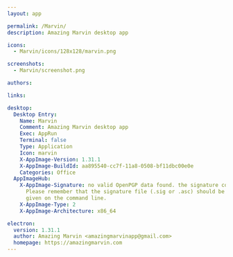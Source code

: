 ```yaml
---
layout: app

permalink: /Marvin/
description: Amazing Marvin desktop app

icons:
  - Marvin/icons/128x128/marvin.png

screenshots:
  - Marvin/screenshot.png

authors:

links:

desktop:
  Desktop Entry:
    Name: Marvin
    Comment: Amazing Marvin desktop app
    Exec: AppRun
    Terminal: false
    Type: Application
    Icon: marvin
    X-AppImage-Version: 1.31.1
    X-AppImage-BuildId: aa895540-cc7f-11a8-0508-bf11dbc00e0e
    Categories: Office
  AppImageHub:
    X-AppImage-Signature: no valid OpenPGP data found. the signature could not be verified.
      Please remember that the signature file (.sig or .asc) should be the first file
      given on the command line.
    X-AppImage-Type: 2
    X-AppImage-Architecture: x86_64

electron:
  version: 1.31.1
  author: Amazing Marvin <amazingmarvinapp@gmail.com>
  homepage: https://amazingmarvin.com
---
```

